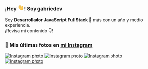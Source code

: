 <h3>¡Hey <img src="https://raw.githubusercontent.com/ABSphreak/ABSphreak/master/gifs/Hi.gif" width="20px" decondig="async">! Soy gabriedev</h3>

<p>Soy <strong>Desarrollador JavaScript Full Stack 🚀</strong> más con un año y medio experiencia.<br />¡Revisa mi contenido 👇!</p>

### 📸 Mis últimas fotos en [mi Instagram](https://instagram.com/gabrie.dev)


<a href='https://instagram.com/p/CtruQitPJU1' target='_blank'>
  <img width='20%' src='https://scontent-lcy1-1.cdninstagram.com/v/t51.2885-15/354557634_595647665883083_2498794285121939883_n.jpg?stp=dst-jpg_e15_fr_s1080x1080&_nc_ht=scontent-lcy1-1.cdninstagram.com&_nc_cat=111&_nc_ohc=apVw-95UQEcAX_LdUK3&edm=APU89FABAAAA&ccb=7-5&oh=00_AfDIKNAWWnDFcYvAsGZxvQXfUaGRy91NSWmcZk-BAXLurg&oe=64972423&_nc_sid=f4eaf9' alt='Instagram photo' />
</a>
<a href='https://instagram.com/p/CtrtZEhvfjK' target='_blank'>
  <img width='20%' src='https://scontent-lcy1-1.cdninstagram.com/v/t51.2885-15/354566352_1280061536273536_3184760590463359796_n.jpg?stp=dst-jpg_e15&_nc_ht=scontent-lcy1-1.cdninstagram.com&_nc_cat=104&_nc_ohc=BZuf_eYJB6gAX8XZZCx&edm=APU89FABAAAA&ccb=7-5&oh=00_AfBW4txTTHVurqkDxJ0vGAne8tBiJ9jt1RoGrd3X4hjzrw&oe=6496891C&_nc_sid=f4eaf9' alt='Instagram photo' />
</a>
<a href='https://instagram.com/p/CtDUXiGIwfW' target='_blank'>
  <img width='20%' src='https://scontent-lcy1-1.cdninstagram.com/v/t51.2885-15/350888316_2281662725376540_4082540287140756007_n.jpg?stp=dst-jpg_e15&_nc_ht=scontent-lcy1-1.cdninstagram.com&_nc_cat=100&_nc_ohc=2rKwAQ514eoAX_CIII_&edm=APU89FABAAAA&ccb=7-5&oh=00_AfCKIMzP_NMlAspKP6XDnDAHLuBKe_cKFuQWlUyuraP-9A&oe=64954F18&_nc_sid=f4eaf9' alt='Instagram photo' />
</a>
<a href='https://instagram.com/p/CoTfm_INWyt' target='_blank'>
  <img width='20%' src='https://scontent-lcy1-1.cdninstagram.com/v/t51.2885-15/321050480_935030397667260_4356312353538439528_n.jpg?stp=dst-jpg_e15&_nc_ht=scontent-lcy1-1.cdninstagram.com&_nc_cat=100&_nc_ohc=x78qWAE6Vo4AX9JX6PB&edm=APU89FABAAAA&ccb=7-5&oh=00_AfBlzN8_hcMVFttHxdPbveSjP_3RE-yrYIUprjHgYeAYrA&oe=64970B97&_nc_sid=f4eaf9' alt='Instagram photo' />
</a>
